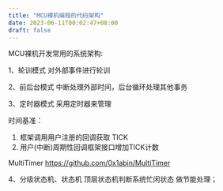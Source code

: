 ```yaml
---
title: "MCU裸机编程的代码架构"
date: 2023-06-11T00:02:47+08:00
draft: false
---
```


MCU裸机开发常用的系统架构:

1、轮训模式
对外部事件进行轮训

2、前后台模式
中断处理外部时间，后台循环处理其他事务

3、定时器模式
采用定时器来管理

时间基准：
1) 框架调用用户注册的回调获取 TICK
2) 用户(中断)周期性回调框架接口增加TICK计数

MultiTimer
https://github.com/0x1abin/MultiTimer


4、分级状态机、状态机
顶层状态机判断系统忙闲状态 做节能处理；